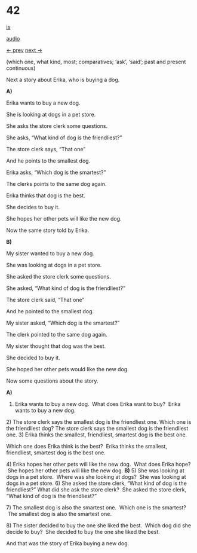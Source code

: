 # 42

[is](../is/story_42.md)

[audio](../audio/story_42.mp3)

[← prev](../en/story_41.md)
[next →](../en/story_43.md)

(which one, what kind, most; comparatives; ‘ask’, ‘said’;
past and present continuous)

Next a story about Erika, who is buying a dog.

**A)**

Erika wants to buy a new dog.

She is looking at dogs in a pet store.

She asks the store clerk some questions.

She asks, “What kind of dog is the friendliest?”

The store clerk says, “That one”

And he points to the smallest dog.

Erika asks, “Which dog is the smartest?”

The clerks points to the same dog again.

Erika thinks that dog is the best.

She decides to buy it.

She hopes her other pets will like the new dog.

Now the same story told by Erika.

**B)**

My sister wanted to buy a new dog.

She was looking at dogs in a pet store.

She asked the store clerk some questions.

She asked, “What kind of dog is the friendliest?”

The store clerk said, “That one”

And he pointed to the smallest dog.

My sister asked, “Which dog is the smartest?”

The clerk pointed to the same dog again.

My sister thought that dog was the best.

She decided to buy it.

She hoped her other pets would like the new dog.

Now some questions about the story.

**A)**
1) Erika wants to buy a new dog.  What does Erika want to buy?  Erika
wants to buy a new dog.

2\) The store clerk says the smallest dog is the friendliest one.
Which one is the friendliest dog? The store clerk says the smallest dog
is the friendliest one.
3) Erika thinks the smallest, friendliest, smartest dog is the best one.

Which one does Erika think is the best?  Erika thinks the smallest,
friendliest, smartest dog is the best one.

4\) Erika hopes her other pets will like the new dog.  What does Erika
hope?  She hopes her other pets will like the new dog.
**B)**
5) She was looking at dogs in a pet store.  Where was she looking at
dogs?  She was looking at dogs in a pet store.
6) She asked the store clerk, “What kind of dog is the friendliest?”
What did she ask the store clerk?  She asked the store clerk, “What
kind of dog is the friendliest?”

7\) The smallest dog is also the smartest one.  Which one is the
smartest?  The smallest dog is also the smartest one.

8\) The sister decided to buy the one she liked the best.  Which dog did
she decide to buy?  She decided to buy the one she liked the best.

And that was the story of Erika buying a new dog.
